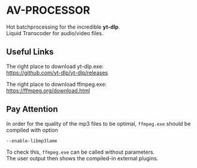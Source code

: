 # AV-PROCESSOR

Hot batchprocessing for the incredible **yt-dlp**.  
Liquid Transcoder for audio/video files.

## Useful Links
The right place to download yt-dlp.exe:  
https://github.com/yt-dlp/yt-dlp/releases  

The right place to download ffmpeg.exe:  
https://ffmpeg.org/download.html

## Pay Attention
In order for the quality of the mp3 files to be optimal, `ffmpeg.exe` should be compiled with option
```
--enable-libmp3lame
```
To check this, `ffmpeg.exe` can be called without parameters.  
The user output then shows the compiled-in external plugins.

